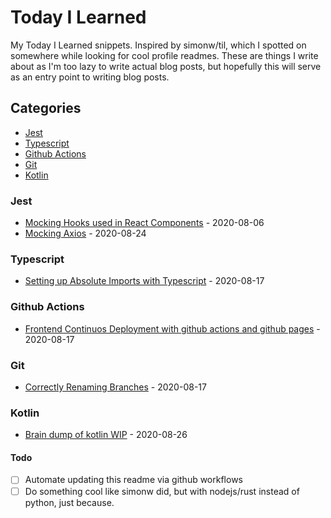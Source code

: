 # Today I Learned 

My Today I Learned snippets. Inspired by simonw/til, which I spotted on somewhere while looking for cool profile readmes. These are things I write about as I'm too lazy to write actual blog posts, but hopefully this will serve as an entry point to writing blog posts.

## Categories
- [Jest](#jest)
- [Typescript](#typescript)
- [Github Actions](#github-actions)
- [Git](#git)
- [Kotlin](#kotlin)

### Jest

- [Mocking Hooks used in React Components](https://github.com/metruzanca/til/blob/master/jest/Mocking_Hooks.md) - 2020-08-06
- [Mocking Axios](https://github.com/metruzanca/til/blob/master/jest/Mock_Axios.md) - 2020-08-24

### Typescript

- [Setting up Absolute Imports with Typescript](https://github.com/metruzanca/til/blob/master/typescript/absolute_imports.md) - 2020-08-17

### Github Actions

- [Frontend Continuos Deployment with github actions and github pages](https://github.com/metruzanca/til/blob/master/github_actions/deploy_static-site_to_gh-pages.md) - 2020-08-17

### Git

- [Correctly Renaming Branches](https://github.com/metruzanca/til/blob/master/git/rename_branches.md) - 2020-08-17

### Kotlin

 - [Brain dump of kotlin WIP](https://github.com/metruzanca/til/blob/master/kotlin/getting_started.md.md) - 2020-08-26

#### Todo
- [ ] Automate updating this readme via github workflows
- [ ] Do something cool like simonw did, but with nodejs/rust instead of python, just because.
